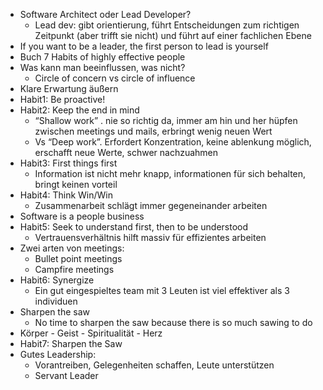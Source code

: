 * Software Architect oder Lead Developer?
   * Lead dev: gibt orientierung, führt Entscheidungen zum richtigen Zeitpunkt (aber trifft sie nicht) und führt auf einer fachlichen Ebene
* If you want to be a leader, the first person to lead is yourself
* Buch 7 Habits of highly effective people
* Was kann man beeinflussen, was nicht?
   * Circle of concern vs circle of influence
* Klare Erwartung äußern
* Habit1: Be proactive!
* Habit2: Keep the end in mind
   * “Shallow work” . nie so richtig da, immer am hin und her hüpfen zwischen meetings und mails, erbringt wenig neuen Wert
   * Vs “Deep work”. Erfordert Konzentration, keine ablenkung möglich, erschafft neue Werte, schwer nachzuahmen
* Habit3: First things first
   * Information ist nicht mehr knapp, informationen für sich behalten, bringt keinen vorteil
* Habit4: Think Win/Win
   * Zusammenarbeit schlägt immer gegeneinander arbeiten
* Software is a people business
* Habit5: Seek to understand first, then to be understood
   * Vertrauensverhältnis hilft massiv für effizientes arbeiten
* Zwei arten von meetings: 
   * Bullet point meetings
   * Campfire meetings
* Habit6: Synergize
   * Ein gut eingespieltes team mit 3 Leuten ist viel effektiver als 3 individuen
* Sharpen the saw
   * No time to sharpen the saw because there is so much sawing to do
* Körper - Geist - Spiritualität - Herz
* Habit7: Sharpen the Saw 
* Gutes Leadership:
   * Vorantreiben, Gelegenheiten schaffen, Leute unterstützen
   * Servant Leader